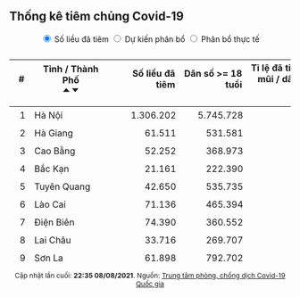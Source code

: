 <div class="container dantri-corona"><div class="dantri-gadget--title"><p><span class="dantri-logo-white"></span></p> <h2>Thống kê tiêm chủng Covid-19</h2></div> <div class="dantri-gadget--content"><div style="margin-bottom: 12px; text-align: center"><div class="ant-radio-group ant-radio-group-solid ant-radio-group-default"><label class="ant-radio-button-wrapper ant-radio-button-wrapper-checked"><span class="ant-radio-button ant-radio-button-checked"><input type="radio" checked="checked" value="injected" class="ant-radio-button-input"><span class="ant-radio-button-inner"></span></span><span>
          Số liều đã tiêm
        </span></label><label class="ant-radio-button-wrapper"><span class="ant-radio-button"><input type="radio" value="vaccineAllocated" class="ant-radio-button-input"><span class="ant-radio-button-inner"></span></span><span>
          Dự kiến phân bổ
        </span></label><label class="ant-radio-button-wrapper"><span class="ant-radio-button"><input type="radio" value="vaccineAllocatedReality" class="ant-radio-button-input"><span class="ant-radio-button-inner"></span></span><span>
          Phân bổ thực tế
        </span></label></div></div> <div class="ant-table-wrapper" style="margin-bottom:12px;"><div class="ant-spin-nested-loading"><div class="ant-spin-container"><div class="ant-table ant-table-fixed-header ant-table-layout-fixed ant-table-small ant-table-scroll-position-left ant-table-scroll-position-right"><div class="ant-table-content"><div class="ant-table-scroll"><div class="ant-table-header ant-table-hide-scrollbar" style="margin-bottom: -17px; padding-bottom: 0px; min-width: 17px; overflow: scroll;"><table class="ant-table-fixed" style="width:auto;"><colgroup><col style="width:35px;min-width:35px;"><col style="width:150px;min-width:150px;"><col style="width:120px;min-width:120px;"><col style="width:120px;min-width:120px;"><col style="width:180px;min-width:180px;"></colgroup><thead class="ant-table-thead"><tr><th key="index" class="ant-table-align-right ant-table-row-cell-break-word" style="text-align:right;"><span class="ant-table-header-column"><div><span class="ant-table-column-title">#</span><span class="ant-table-column-sorter"></span></div></span></th><th key="provinceName" class="ant-table-column-has-actions ant-table-column-has-sorters ant-table-row-cell-break-word"><span class="ant-table-header-column"><div class="ant-table-column-sorters"><span class="ant-table-column-title">Tỉnh / Thành Phố</span><span class="ant-table-column-sorter"><div title="Sort" class="ant-table-column-sorter-inner ant-table-column-sorter-inner-full"><i aria-label="icon: caret-up" class="anticon anticon-caret-up ant-table-column-sorter-up off"><svg viewBox="0 0 1024 1024" data-icon="caret-up" width="1em" height="1em" fill="currentColor" aria-hidden="true" focusable="false" class=""><path d="M858.9 689L530.5 308.2c-9.4-10.9-27.5-10.9-37 0L165.1 689c-12.2 14.2-1.2 35 18.5 35h656.8c19.7 0 30.7-20.8 18.5-35z"></path></svg></i><i aria-label="icon: caret-down" class="anticon anticon-caret-down ant-table-column-sorter-down off"><svg viewBox="0 0 1024 1024" data-icon="caret-down" width="1em" height="1em" fill="currentColor" aria-hidden="true" focusable="false" class=""><path d="M840.4 300H183.6c-19.7 0-30.7 20.8-18.5 35l328.4 380.8c9.4 10.9 27.5 10.9 37 0L858.9 335c12.2-14.2 1.2-35-18.5-35z"></path></svg></i></div></span></div></span></th><th key="totalInjected" class="ant-table-align-right ant-table-row-cell-break-word" style="text-align:right;"><span class="ant-table-header-column"><div><span class="ant-table-column-title">Số liều đã tiêm</span><span class="ant-table-column-sorter"></span></div></span></th><th key="popOverEighteen" class="ant-table-align-right ant-table-row-cell-break-word" style="text-align:right;"><span class="ant-table-header-column"><div><span class="ant-table-column-title">Dân số &gt;= 18 tuổi</span><span class="ant-table-column-sorter"></span></div></span></th><th key="injectedRate" class="ant-table-align-right ant-table-row-cell-break-word ant-table-row-cell-last" style="text-align:right;"><span class="ant-table-header-column"><div><span class="ant-table-column-title">Tỉ lệ đã tiêm ít nhất 1 mũi / dân số (&gt;= 18 tuổi)</span><span class="ant-table-column-sorter"></span></div></span></th></tr></thead></table></div><div tabindex="-1" class="ant-table-body" style="overflow-x:scroll;webkit-transform:translate3d (0, 0, 0);max-height:300px;overflow-y:scroll;"><table class="ant-table-fixed" style="width:auto;"><colgroup><col style="width:35px;min-width:35px;"><col style="width:150px;min-width:150px;"><col style="width:120px;min-width:120px;"><col style="width:120px;min-width:120px;"><col style="width:180px;min-width:180px;"></colgroup><tbody class="ant-table-tbody"><tr data-row-key="01" class="ant-table-row ant-table-row-level-0"><td class="ant-table-row-cell-break-word" style="text-align:right;">
          1
        </td><td class="ant-table-column-has-actions ant-table-column-has-sorters ant-table-row-cell-break-word">
          Hà Nội
        </td><td class="ant-table-row-cell-break-word" style="text-align:right;">
          1.306.202
        </td><td class="ant-table-row-cell-break-word" style="text-align:right;">
          5.745.728
        </td><td class="ant-table-row-cell-break-word" style="text-align:right;"><div class="ant-progress ant-progress-line ant-progress-status-success ant-progress-show-info ant-progress-small"><div><div class="ant-progress-outer"><div class="ant-progress-inner"><div class="ant-progress-bg" style="width:22.733446484066075%;height:6px;border-radius:100px;"></div></div></div><span class="ant-progress-text"><span style="color:rgba(0, 0, 0, 0.65);">22,73%</span></span></div></div></td></tr><tr data-row-key="02" class="ant-table-row ant-table-row-level-0"><td class="ant-table-row-cell-break-word" style="text-align:right;">
          2
        </td><td class="ant-table-column-has-actions ant-table-column-has-sorters ant-table-row-cell-break-word">
          Hà Giang
        </td><td class="ant-table-row-cell-break-word" style="text-align:right;">
          61.511
        </td><td class="ant-table-row-cell-break-word" style="text-align:right;">
          531.581
        </td><td class="ant-table-row-cell-break-word" style="text-align:right;"><div class="ant-progress ant-progress-line ant-progress-status-success ant-progress-show-info ant-progress-small"><div><div class="ant-progress-outer"><div class="ant-progress-inner"><div class="ant-progress-bg" style="width:11.571331556244486%;height:6px;border-radius:100px;"></div></div></div><span class="ant-progress-text"><span style="color:rgba(0, 0, 0, 0.65);">11,57%</span></span></div></div></td></tr><tr data-row-key="04" class="ant-table-row ant-table-row-level-0"><td class="ant-table-row-cell-break-word" style="text-align:right;">
          3
        </td><td class="ant-table-column-has-actions ant-table-column-has-sorters ant-table-row-cell-break-word">
          Cao Bằng
        </td><td class="ant-table-row-cell-break-word" style="text-align:right;">
          52.252
        </td><td class="ant-table-row-cell-break-word" style="text-align:right;">
          368.973
        </td><td class="ant-table-row-cell-break-word" style="text-align:right;"><div class="ant-progress ant-progress-line ant-progress-status-success ant-progress-show-info ant-progress-small"><div><div class="ant-progress-outer"><div class="ant-progress-inner"><div class="ant-progress-bg" style="width:14.161469809444052%;height:6px;border-radius:100px;"></div></div></div><span class="ant-progress-text"><span style="color:rgba(0, 0, 0, 0.65);">14,16%</span></span></div></div></td></tr><tr data-row-key="06" class="ant-table-row ant-table-row-level-0"><td class="ant-table-row-cell-break-word" style="text-align:right;">
          4
        </td><td class="ant-table-column-has-actions ant-table-column-has-sorters ant-table-row-cell-break-word">
          Bắc Kạn
        </td><td class="ant-table-row-cell-break-word" style="text-align:right;">
          21.161
        </td><td class="ant-table-row-cell-break-word" style="text-align:right;">
          222.390
        </td><td class="ant-table-row-cell-break-word" style="text-align:right;"><div class="ant-progress ant-progress-line ant-progress-status-success ant-progress-show-info ant-progress-small"><div><div class="ant-progress-outer"><div class="ant-progress-inner"><div class="ant-progress-bg" style="width:9.515265974189486%;height:6px;border-radius:100px;"></div></div></div><span class="ant-progress-text"><span style="color:rgba(0, 0, 0, 0.65);">9,52%</span></span></div></div></td></tr><tr data-row-key="08" class="ant-table-row ant-table-row-level-0"><td class="ant-table-row-cell-break-word" style="text-align:right;">
          5
        </td><td class="ant-table-column-has-actions ant-table-column-has-sorters ant-table-row-cell-break-word">
          Tuyên Quang
        </td><td class="ant-table-row-cell-break-word" style="text-align:right;">
          42.650
        </td><td class="ant-table-row-cell-break-word" style="text-align:right;">
          535.735
        </td><td class="ant-table-row-cell-break-word" style="text-align:right;"><div class="ant-progress ant-progress-line ant-progress-status-success ant-progress-show-info ant-progress-small"><div><div class="ant-progress-outer"><div class="ant-progress-inner"><div class="ant-progress-bg" style="width:7.961025507013729%;height:6px;border-radius:100px;"></div></div></div><span class="ant-progress-text"><span style="color:rgba(0, 0, 0, 0.65);">7,96%</span></span></div></div></td></tr><tr data-row-key="10" class="ant-table-row ant-table-row-level-0"><td class="ant-table-row-cell-break-word" style="text-align:right;">
          6
        </td><td class="ant-table-column-has-actions ant-table-column-has-sorters ant-table-row-cell-break-word">
          Lào Cai
        </td><td class="ant-table-row-cell-break-word" style="text-align:right;">
          71.136
        </td><td class="ant-table-row-cell-break-word" style="text-align:right;">
          465.394
        </td><td class="ant-table-row-cell-break-word" style="text-align:right;"><div class="ant-progress ant-progress-line ant-progress-status-success ant-progress-show-info ant-progress-small"><div><div class="ant-progress-outer"><div class="ant-progress-inner"><div class="ant-progress-bg" style="width:15.285113258873126%;height:6px;border-radius:100px;"></div></div></div><span class="ant-progress-text"><span style="color:rgba(0, 0, 0, 0.65);">15,29%</span></span></div></div></td></tr><tr data-row-key="11" class="ant-table-row ant-table-row-level-0"><td class="ant-table-row-cell-break-word" style="text-align:right;">
          7
        </td><td class="ant-table-column-has-actions ant-table-column-has-sorters ant-table-row-cell-break-word">
          Điện Biên
        </td><td class="ant-table-row-cell-break-word" style="text-align:right;">
          74.390
        </td><td class="ant-table-row-cell-break-word" style="text-align:right;">
          360.552
        </td><td class="ant-table-row-cell-break-word" style="text-align:right;"><div class="ant-progress ant-progress-line ant-progress-status-success ant-progress-show-info ant-progress-small"><div><div class="ant-progress-outer"><div class="ant-progress-inner"><div class="ant-progress-bg" style="width:20.63225276797799%;height:6px;border-radius:100px;"></div></div></div><span class="ant-progress-text"><span style="color:rgba(0, 0, 0, 0.65);">20,63%</span></span></div></div></td></tr><tr data-row-key="12" class="ant-table-row ant-table-row-level-0"><td class="ant-table-row-cell-break-word" style="text-align:right;">
          8
        </td><td class="ant-table-column-has-actions ant-table-column-has-sorters ant-table-row-cell-break-word">
          Lai Châu
        </td><td class="ant-table-row-cell-break-word" style="text-align:right;">
          33.716
        </td><td class="ant-table-row-cell-break-word" style="text-align:right;">
          269.707
        </td><td class="ant-table-row-cell-break-word" style="text-align:right;"><div class="ant-progress ant-progress-line ant-progress-status-success ant-progress-show-info ant-progress-small"><div><div class="ant-progress-outer"><div class="ant-progress-inner"><div class="ant-progress-bg" style="width:12.500973278409532%;height:6px;border-radius:100px;"></div></div></div><span class="ant-progress-text"><span style="color:rgba(0, 0, 0, 0.65);">12,50%</span></span></div></div></td></tr><tr data-row-key="14" class="ant-table-row ant-table-row-level-0"><td class="ant-table-row-cell-break-word" style="text-align:right;">
          9
        </td><td class="ant-table-column-has-actions ant-table-column-has-sorters ant-table-row-cell-break-word">
          Sơn La
        </td><td class="ant-table-row-cell-break-word" style="text-align:right;">
          61.898
        </td><td class="ant-table-row-cell-break-word" style="text-align:right;">
          792.702
        </td><td class="ant-table-row-cell-break-word" style="text-align:right;"><div class="ant-progress ant-progress-line ant-progress-status-success ant-progress-show-info ant-progress-small"><div><div class="ant-progress-outer"><div class="ant-progress-inner"><div class="ant-progress-bg" style="width:7.808482885119503%;height:6px;border-radius:100px;"></div></div></div><span class="ant-progress-text"><span style="color:rgba(0, 0, 0, 0.65);">7,81%</span></span></div></div></td></tr><tr data-row-key="15" class="ant-table-row ant-table-row-level-0"><td class="ant-table-row-cell-break-word" style="text-align:right;">
          10
        </td><td class="ant-table-column-has-actions ant-table-column-has-sorters ant-table-row-cell-break-word">
          Yên Bái
        </td><td class="ant-table-row-cell-break-word" style="text-align:right;">
          57.127
        </td><td class="ant-table-row-cell-break-word" style="text-align:right;">
          564.852
        </td><td class="ant-table-row-cell-break-word" style="text-align:right;"><div class="ant-progress ant-progress-line ant-progress-status-success ant-progress-show-info ant-progress-small"><div><div class="ant-progress-outer"><div class="ant-progress-inner"><div class="ant-progress-bg" style="width:10.113622683463987%;height:6px;border-radius:100px;"></div></div></div><span class="ant-progress-text"><span style="color:rgba(0, 0, 0, 0.65);">10,11%</span></span></div></div></td></tr><tr data-row-key="17" class="ant-table-row ant-table-row-level-0"><td class="ant-table-row-cell-break-word" style="text-align:right;">
          11
        </td><td class="ant-table-column-has-actions ant-table-column-has-sorters ant-table-row-cell-break-word">
          Hoà Bình
        </td><td class="ant-table-row-cell-break-word" style="text-align:right;">
          47.187
        </td><td class="ant-table-row-cell-break-word" style="text-align:right;">
          597.953
        </td><td class="ant-table-row-cell-break-word" style="text-align:right;"><div class="ant-progress ant-progress-line ant-progress-status-success ant-progress-show-info ant-progress-small"><div><div class="ant-progress-outer"><div class="ant-progress-inner"><div class="ant-progress-bg" style="width:7.89142290447577%;height:6px;border-radius:100px;"></div></div></div><span class="ant-progress-text"><span style="color:rgba(0, 0, 0, 0.65);">7,89%</span></span></div></div></td></tr><tr data-row-key="19" class="ant-table-row ant-table-row-level-0"><td class="ant-table-row-cell-break-word" style="text-align:right;">
          12
        </td><td class="ant-table-column-has-actions ant-table-column-has-sorters ant-table-row-cell-break-word">
          Thái Nguyên
        </td><td class="ant-table-row-cell-break-word" style="text-align:right;">
          55.659
        </td><td class="ant-table-row-cell-break-word" style="text-align:right;">
          920.574
        </td><td class="ant-table-row-cell-break-word" style="text-align:right;"><div class="ant-progress ant-progress-line ant-progress-status-success ant-progress-show-info ant-progress-small"><div><div class="ant-progress-outer"><div class="ant-progress-inner"><div class="ant-progress-bg" style="width:6.04611905180898%;height:6px;border-radius:100px;"></div></div></div><span class="ant-progress-text"><span style="color:rgba(0, 0, 0, 0.65);">6,05%</span></span></div></div></td></tr><tr data-row-key="20" class="ant-table-row ant-table-row-level-0"><td class="ant-table-row-cell-break-word" style="text-align:right;">
          13
        </td><td class="ant-table-column-has-actions ant-table-column-has-sorters ant-table-row-cell-break-word">
          Lạng Sơn
        </td><td class="ant-table-row-cell-break-word" style="text-align:right;">
          96.279
        </td><td class="ant-table-row-cell-break-word" style="text-align:right;">
          552.860
        </td><td class="ant-table-row-cell-break-word" style="text-align:right;"><div class="ant-progress ant-progress-line ant-progress-status-success ant-progress-show-info ant-progress-small"><div><div class="ant-progress-outer"><div class="ant-progress-inner"><div class="ant-progress-bg" style="width:17.41471620301704%;height:6px;border-radius:100px;"></div></div></div><span class="ant-progress-text"><span style="color:rgba(0, 0, 0, 0.65);">17,41%</span></span></div></div></td></tr><tr data-row-key="22" class="ant-table-row ant-table-row-level-0"><td class="ant-table-row-cell-break-word" style="text-align:right;">
          14
        </td><td class="ant-table-column-has-actions ant-table-column-has-sorters ant-table-row-cell-break-word">
          Quảng Ninh
        </td><td class="ant-table-row-cell-break-word" style="text-align:right;">
          188.807
        </td><td class="ant-table-row-cell-break-word" style="text-align:right;">
          935.854
        </td><td class="ant-table-row-cell-break-word" style="text-align:right;"><div class="ant-progress ant-progress-line ant-progress-status-success ant-progress-show-info ant-progress-small"><div><div class="ant-progress-outer"><div class="ant-progress-inner"><div class="ant-progress-bg" style="width:20.174834963573378%;height:6px;border-radius:100px;"></div></div></div><span class="ant-progress-text"><span style="color:rgba(0, 0, 0, 0.65);">20,17%</span></span></div></div></td></tr><tr data-row-key="24" class="ant-table-row ant-table-row-level-0"><td class="ant-table-row-cell-break-word" style="text-align:right;">
          15
        </td><td class="ant-table-column-has-actions ant-table-column-has-sorters ant-table-row-cell-break-word">
          Bắc Giang
        </td><td class="ant-table-row-cell-break-word" style="text-align:right;">
          329.312
        </td><td class="ant-table-row-cell-break-word" style="text-align:right;">
          1.267.538
        </td><td class="ant-table-row-cell-break-word" style="text-align:right;"><div class="ant-progress ant-progress-line ant-progress-status-success ant-progress-show-info ant-progress-small"><div><div class="ant-progress-outer"><div class="ant-progress-inner"><div class="ant-progress-bg" style="width:25.980443978799844%;height:6px;border-radius:100px;"></div></div></div><span class="ant-progress-text"><span style="color:rgba(0, 0, 0, 0.65);">25,98%</span></span></div></div></td></tr><tr data-row-key="25" class="ant-table-row ant-table-row-level-0"><td class="ant-table-row-cell-break-word" style="text-align:right;">
          16
        </td><td class="ant-table-column-has-actions ant-table-column-has-sorters ant-table-row-cell-break-word">
          Phú Thọ
        </td><td class="ant-table-row-cell-break-word" style="text-align:right;">
          52.799
        </td><td class="ant-table-row-cell-break-word" style="text-align:right;">
          1.029.489
        </td><td class="ant-table-row-cell-break-word" style="text-align:right;"><div class="ant-progress ant-progress-line ant-progress-status-success ant-progress-show-info ant-progress-small"><div><div class="ant-progress-outer"><div class="ant-progress-inner"><div class="ant-progress-bg" style="width:5.128660918183681%;height:6px;border-radius:100px;"></div></div></div><span class="ant-progress-text"><span style="color:rgba(0, 0, 0, 0.65);">5,13%</span></span></div></div></td></tr><tr data-row-key="26" class="ant-table-row ant-table-row-level-0"><td class="ant-table-row-cell-break-word" style="text-align:right;">
          17
        </td><td class="ant-table-column-has-actions ant-table-column-has-sorters ant-table-row-cell-break-word">
          Vĩnh Phúc
        </td><td class="ant-table-row-cell-break-word" style="text-align:right;">
          50.410
        </td><td class="ant-table-row-cell-break-word" style="text-align:right;">
          789.896
        </td><td class="ant-table-row-cell-break-word" style="text-align:right;"><div class="ant-progress ant-progress-line ant-progress-status-success ant-progress-show-info ant-progress-small"><div><div class="ant-progress-outer"><div class="ant-progress-inner"><div class="ant-progress-bg" style="width:6.381852800875051%;height:6px;border-radius:100px;"></div></div></div><span class="ant-progress-text"><span style="color:rgba(0, 0, 0, 0.65);">6,38%</span></span></div></div></td></tr><tr data-row-key="27" class="ant-table-row ant-table-row-level-0"><td class="ant-table-row-cell-break-word" style="text-align:right;">
          18
        </td><td class="ant-table-column-has-actions ant-table-column-has-sorters ant-table-row-cell-break-word">
          Bắc Ninh
        </td><td class="ant-table-row-cell-break-word" style="text-align:right;">
          324.987
        </td><td class="ant-table-row-cell-break-word" style="text-align:right;">
          985.257
        </td><td class="ant-table-row-cell-break-word" style="text-align:right;"><div class="ant-progress ant-progress-line ant-progress-status-success ant-progress-show-info ant-progress-small"><div><div class="ant-progress-outer"><div class="ant-progress-inner"><div class="ant-progress-bg" style="width:32.98499782290306%;height:6px;border-radius:100px;"></div></div></div><span class="ant-progress-text"><span style="color:rgba(0, 0, 0, 0.65);">32,98%</span></span></div></div></td></tr><tr data-row-key="30" class="ant-table-row ant-table-row-level-0"><td class="ant-table-row-cell-break-word" style="text-align:right;">
          19
        </td><td class="ant-table-column-has-actions ant-table-column-has-sorters ant-table-row-cell-break-word">
          Hải Dương
        </td><td class="ant-table-row-cell-break-word" style="text-align:right;">
          134.790
        </td><td class="ant-table-row-cell-break-word" style="text-align:right;">
          1.367.571
        </td><td class="ant-table-row-cell-break-word" style="text-align:right;"><div class="ant-progress ant-progress-line ant-progress-status-success ant-progress-show-info ant-progress-small"><div><div class="ant-progress-outer"><div class="ant-progress-inner"><div class="ant-progress-bg" style="width:9.85616103295551%;height:6px;border-radius:100px;"></div></div></div><span class="ant-progress-text"><span style="color:rgba(0, 0, 0, 0.65);">9,86%</span></span></div></div></td></tr><tr data-row-key="31" class="ant-table-row ant-table-row-level-0"><td class="ant-table-row-cell-break-word" style="text-align:right;">
          20
        </td><td class="ant-table-column-has-actions ant-table-column-has-sorters ant-table-row-cell-break-word">
          Hải Phòng
        </td><td class="ant-table-row-cell-break-word" style="text-align:right;">
          78.767
        </td><td class="ant-table-row-cell-break-word" style="text-align:right;">
          1.503.831
        </td><td class="ant-table-row-cell-break-word" style="text-align:right;"><div class="ant-progress ant-progress-line ant-progress-status-success ant-progress-show-info ant-progress-small"><div><div class="ant-progress-outer"><div class="ant-progress-inner"><div class="ant-progress-bg" style="width:5.237756104243097%;height:6px;border-radius:100px;"></div></div></div><span class="ant-progress-text"><span style="color:rgba(0, 0, 0, 0.65);">5,24%</span></span></div></div></td></tr><tr data-row-key="33" class="ant-table-row ant-table-row-level-0"><td class="ant-table-row-cell-break-word" style="text-align:right;">
          21
        </td><td class="ant-table-column-has-actions ant-table-column-has-sorters ant-table-row-cell-break-word">
          Hưng Yên
        </td><td class="ant-table-row-cell-break-word" style="text-align:right;">
          58.822
        </td><td class="ant-table-row-cell-break-word" style="text-align:right;">
          897.430
        </td><td class="ant-table-row-cell-break-word" style="text-align:right;"><div class="ant-progress ant-progress-line ant-progress-status-success ant-progress-show-info ant-progress-small"><div><div class="ant-progress-outer"><div class="ant-progress-inner"><div class="ant-progress-bg" style="width:6.554494500963863%;height:6px;border-radius:100px;"></div></div></div><span class="ant-progress-text"><span style="color:rgba(0, 0, 0, 0.65);">6,55%</span></span></div></div></td></tr><tr data-row-key="34" class="ant-table-row ant-table-row-level-0"><td class="ant-table-row-cell-break-word" style="text-align:right;">
          22
        </td><td class="ant-table-column-has-actions ant-table-column-has-sorters ant-table-row-cell-break-word">
          Thái Bình
        </td><td class="ant-table-row-cell-break-word" style="text-align:right;">
          56.485
        </td><td class="ant-table-row-cell-break-word" style="text-align:right;">
          1.373.070
        </td><td class="ant-table-row-cell-break-word" style="text-align:right;"><div class="ant-progress ant-progress-line ant-progress-status-success ant-progress-show-info ant-progress-small"><div><div class="ant-progress-outer"><div class="ant-progress-inner"><div class="ant-progress-bg" style="width:4.113774243119432%;height:6px;border-radius:100px;"></div></div></div><span class="ant-progress-text"><span style="color:rgba(0, 0, 0, 0.65);">4,11%</span></span></div></div></td></tr><tr data-row-key="35" class="ant-table-row ant-table-row-level-0"><td class="ant-table-row-cell-break-word" style="text-align:right;">
          23
        </td><td class="ant-table-column-has-actions ant-table-column-has-sorters ant-table-row-cell-break-word">
          Hà Nam
        </td><td class="ant-table-row-cell-break-word" style="text-align:right;">
          46.864
        </td><td class="ant-table-row-cell-break-word" style="text-align:right;">
          612.219
        </td><td class="ant-table-row-cell-break-word" style="text-align:right;"><div class="ant-progress ant-progress-line ant-progress-status-success ant-progress-show-info ant-progress-small"><div><div class="ant-progress-outer"><div class="ant-progress-inner"><div class="ant-progress-bg" style="width:7.65477713040595%;height:6px;border-radius:100px;"></div></div></div><span class="ant-progress-text"><span style="color:rgba(0, 0, 0, 0.65);">7,65%</span></span></div></div></td></tr><tr data-row-key="36" class="ant-table-row ant-table-row-level-0"><td class="ant-table-row-cell-break-word" style="text-align:right;">
          24
        </td><td class="ant-table-column-has-actions ant-table-column-has-sorters ant-table-row-cell-break-word">
          Nam Định
        </td><td class="ant-table-row-cell-break-word" style="text-align:right;">
          48.894
        </td><td class="ant-table-row-cell-break-word" style="text-align:right;">
          1.272.614
        </td><td class="ant-table-row-cell-break-word" style="text-align:right;"><div class="ant-progress ant-progress-line ant-progress-status-success ant-progress-show-info ant-progress-small"><div><div class="ant-progress-outer"><div class="ant-progress-inner"><div class="ant-progress-bg" style="width:3.8420133677611594%;height:6px;border-radius:100px;"></div></div></div><span class="ant-progress-text"><span style="color:rgba(0, 0, 0, 0.65);">3,84%</span></span></div></div></td></tr><tr data-row-key="37" class="ant-table-row ant-table-row-level-0"><td class="ant-table-row-cell-break-word" style="text-align:right;">
          25
        </td><td class="ant-table-column-has-actions ant-table-column-has-sorters ant-table-row-cell-break-word">
          Ninh Bình
        </td><td class="ant-table-row-cell-break-word" style="text-align:right;">
          37.458
        </td><td class="ant-table-row-cell-break-word" style="text-align:right;">
          695.394
        </td><td class="ant-table-row-cell-break-word" style="text-align:right;"><div class="ant-progress ant-progress-line ant-progress-status-success ant-progress-show-info ant-progress-small"><div><div class="ant-progress-outer"><div class="ant-progress-inner"><div class="ant-progress-bg" style="width:5.386586596950793%;height:6px;border-radius:100px;"></div></div></div><span class="ant-progress-text"><span style="color:rgba(0, 0, 0, 0.65);">5,39%</span></span></div></div></td></tr><tr data-row-key="38" class="ant-table-row ant-table-row-level-0"><td class="ant-table-row-cell-break-word" style="text-align:right;">
          26
        </td><td class="ant-table-column-has-actions ant-table-column-has-sorters ant-table-row-cell-break-word">
          Thanh Hóa
        </td><td class="ant-table-row-cell-break-word" style="text-align:right;">
          55.092
        </td><td class="ant-table-row-cell-break-word" style="text-align:right;">
          2.605.729
        </td><td class="ant-table-row-cell-break-word" style="text-align:right;"><div class="ant-progress ant-progress-line ant-progress-status-success ant-progress-show-info ant-progress-small"><div><div class="ant-progress-outer"><div class="ant-progress-inner"><div class="ant-progress-bg" style="width:2.1142643766869083%;height:6px;border-radius:100px;"></div></div></div><span class="ant-progress-text"><span style="color:rgba(0, 0, 0, 0.65);">2,11%</span></span></div></div></td></tr><tr data-row-key="40" class="ant-table-row ant-table-row-level-0"><td class="ant-table-row-cell-break-word" style="text-align:right;">
          27
        </td><td class="ant-table-column-has-actions ant-table-column-has-sorters ant-table-row-cell-break-word">
          Nghệ An
        </td><td class="ant-table-row-cell-break-word" style="text-align:right;">
          82.302
        </td><td class="ant-table-row-cell-break-word" style="text-align:right;">
          2.319.465
        </td><td class="ant-table-row-cell-break-word" style="text-align:right;"><div class="ant-progress ant-progress-line ant-progress-status-success ant-progress-show-info ant-progress-small"><div><div class="ant-progress-outer"><div class="ant-progress-inner"><div class="ant-progress-bg" style="width:3.548318254425051%;height:6px;border-radius:100px;"></div></div></div><span class="ant-progress-text"><span style="color:rgba(0, 0, 0, 0.65);">3,55%</span></span></div></div></td></tr><tr data-row-key="42" class="ant-table-row ant-table-row-level-0"><td class="ant-table-row-cell-break-word" style="text-align:right;">
          28
        </td><td class="ant-table-column-has-actions ant-table-column-has-sorters ant-table-row-cell-break-word">
          Hà Tĩnh
        </td><td class="ant-table-row-cell-break-word" style="text-align:right;">
          90.565
        </td><td class="ant-table-row-cell-break-word" style="text-align:right;">
          892.702
        </td><td class="ant-table-row-cell-break-word" style="text-align:right;"><div class="ant-progress ant-progress-line ant-progress-status-success ant-progress-show-info ant-progress-small"><div><div class="ant-progress-outer"><div class="ant-progress-inner"><div class="ant-progress-bg" style="width:10.145042802637386%;height:6px;border-radius:100px;"></div></div></div><span class="ant-progress-text"><span style="color:rgba(0, 0, 0, 0.65);">10,15%</span></span></div></div></td></tr><tr data-row-key="44" class="ant-table-row ant-table-row-level-0"><td class="ant-table-row-cell-break-word" style="text-align:right;">
          29
        </td><td class="ant-table-column-has-actions ant-table-column-has-sorters ant-table-row-cell-break-word">
          Quảng Bình
        </td><td class="ant-table-row-cell-break-word" style="text-align:right;">
          47.854
        </td><td class="ant-table-row-cell-break-word" style="text-align:right;">
          616.856
        </td><td class="ant-table-row-cell-break-word" style="text-align:right;"><div class="ant-progress ant-progress-line ant-progress-status-success ant-progress-show-info ant-progress-small"><div><div class="ant-progress-outer"><div class="ant-progress-inner"><div class="ant-progress-bg" style="width:7.757726276472954%;height:6px;border-radius:100px;"></div></div></div><span class="ant-progress-text"><span style="color:rgba(0, 0, 0, 0.65);">7,76%</span></span></div></div></td></tr><tr data-row-key="45" class="ant-table-row ant-table-row-level-0"><td class="ant-table-row-cell-break-word" style="text-align:right;">
          30
        </td><td class="ant-table-column-has-actions ant-table-column-has-sorters ant-table-row-cell-break-word">
          Quảng Trị
        </td><td class="ant-table-row-cell-break-word" style="text-align:right;">
          37.602
        </td><td class="ant-table-row-cell-break-word" style="text-align:right;">
          427.306
        </td><td class="ant-table-row-cell-break-word" style="text-align:right;"><div class="ant-progress ant-progress-line ant-progress-status-success ant-progress-show-info ant-progress-small"><div><div class="ant-progress-outer"><div class="ant-progress-inner"><div class="ant-progress-bg" style="width:8.79978282542253%;height:6px;border-radius:100px;"></div></div></div><span class="ant-progress-text"><span style="color:rgba(0, 0, 0, 0.65);">8,80%</span></span></div></div></td></tr><tr data-row-key="46" class="ant-table-row ant-table-row-level-0"><td class="ant-table-row-cell-break-word" style="text-align:right;">
          31
        </td><td class="ant-table-column-has-actions ant-table-column-has-sorters ant-table-row-cell-break-word">
          Thừa Thiên Huế
        </td><td class="ant-table-row-cell-break-word" style="text-align:right;">
          61.267
        </td><td class="ant-table-row-cell-break-word" style="text-align:right;">
          805.048
        </td><td class="ant-table-row-cell-break-word" style="text-align:right;"><div class="ant-progress ant-progress-line ant-progress-status-success ant-progress-show-info ant-progress-small"><div><div class="ant-progress-outer"><div class="ant-progress-inner"><div class="ant-progress-bg" style="width:7.610353668352694%;height:6px;border-radius:100px;"></div></div></div><span class="ant-progress-text"><span style="color:rgba(0, 0, 0, 0.65);">7,61%</span></span></div></div></td></tr><tr data-row-key="48" class="ant-table-row ant-table-row-level-0"><td class="ant-table-row-cell-break-word" style="text-align:right;">
          32
        </td><td class="ant-table-column-has-actions ant-table-column-has-sorters ant-table-row-cell-break-word">
          Đà Nẵng
        </td><td class="ant-table-row-cell-break-word" style="text-align:right;">
          60.460
        </td><td class="ant-table-row-cell-break-word" style="text-align:right;">
          826.933
        </td><td class="ant-table-row-cell-break-word" style="text-align:right;"><div class="ant-progress ant-progress-line ant-progress-status-success ant-progress-show-info ant-progress-small"><div><div class="ant-progress-outer"><div class="ant-progress-inner"><div class="ant-progress-bg" style="width:7.311354124215626%;height:6px;border-radius:100px;"></div></div></div><span class="ant-progress-text"><span style="color:rgba(0, 0, 0, 0.65);">7,31%</span></span></div></div></td></tr><tr data-row-key="49" class="ant-table-row ant-table-row-level-0"><td class="ant-table-row-cell-break-word" style="text-align:right;">
          33
        </td><td class="ant-table-column-has-actions ant-table-column-has-sorters ant-table-row-cell-break-word">
          Quảng Nam
        </td><td class="ant-table-row-cell-break-word" style="text-align:right;">
          57.813
        </td><td class="ant-table-row-cell-break-word" style="text-align:right;">
          1.068.985
        </td><td class="ant-table-row-cell-break-word" style="text-align:right;"><div class="ant-progress ant-progress-line ant-progress-status-success ant-progress-show-info ant-progress-small"><div><div class="ant-progress-outer"><div class="ant-progress-inner"><div class="ant-progress-bg" style="width:5.408214334158103%;height:6px;border-radius:100px;"></div></div></div><span class="ant-progress-text"><span style="color:rgba(0, 0, 0, 0.65);">5,41%</span></span></div></div></td></tr><tr data-row-key="51" class="ant-table-row ant-table-row-level-0"><td class="ant-table-row-cell-break-word" style="text-align:right;">
          34
        </td><td class="ant-table-column-has-actions ant-table-column-has-sorters ant-table-row-cell-break-word">
          Quảng Ngãi
        </td><td class="ant-table-row-cell-break-word" style="text-align:right;">
          61.039
        </td><td class="ant-table-row-cell-break-word" style="text-align:right;">
          883.502
        </td><td class="ant-table-row-cell-break-word" style="text-align:right;"><div class="ant-progress ant-progress-line ant-progress-status-success ant-progress-show-info ant-progress-small"><div><div class="ant-progress-outer"><div class="ant-progress-inner"><div class="ant-progress-bg" style="width:6.90875629030834%;height:6px;border-radius:100px;"></div></div></div><span class="ant-progress-text"><span style="color:rgba(0, 0, 0, 0.65);">6,91%</span></span></div></div></td></tr><tr data-row-key="52" class="ant-table-row ant-table-row-level-0"><td class="ant-table-row-cell-break-word" style="text-align:right;">
          35
        </td><td class="ant-table-column-has-actions ant-table-column-has-sorters ant-table-row-cell-break-word">
          Bình Định
        </td><td class="ant-table-row-cell-break-word" style="text-align:right;">
          74.889
        </td><td class="ant-table-row-cell-break-word" style="text-align:right;">
          1.068.887
        </td><td class="ant-table-row-cell-break-word" style="text-align:right;"><div class="ant-progress ant-progress-line ant-progress-status-success ant-progress-show-info ant-progress-small"><div><div class="ant-progress-outer"><div class="ant-progress-inner"><div class="ant-progress-bg" style="width:7.006259782371757%;height:6px;border-radius:100px;"></div></div></div><span class="ant-progress-text"><span style="color:rgba(0, 0, 0, 0.65);">7,01%</span></span></div></div></td></tr><tr data-row-key="54" class="ant-table-row ant-table-row-level-0"><td class="ant-table-row-cell-break-word" style="text-align:right;">
          36
        </td><td class="ant-table-column-has-actions ant-table-column-has-sorters ant-table-row-cell-break-word">
          Phú Yên
        </td><td class="ant-table-row-cell-break-word" style="text-align:right;">
          74.885
        </td><td class="ant-table-row-cell-break-word" style="text-align:right;">
          616.333
        </td><td class="ant-table-row-cell-break-word" style="text-align:right;"><div class="ant-progress ant-progress-line ant-progress-status-success ant-progress-show-info ant-progress-small"><div><div class="ant-progress-outer"><div class="ant-progress-inner"><div class="ant-progress-bg" style="width:12.150087696099348%;height:6px;border-radius:100px;"></div></div></div><span class="ant-progress-text"><span style="color:rgba(0, 0, 0, 0.65);">12,15%</span></span></div></div></td></tr><tr data-row-key="56" class="ant-table-row ant-table-row-level-0"><td class="ant-table-row-cell-break-word" style="text-align:right;">
          37
        </td><td class="ant-table-column-has-actions ant-table-column-has-sorters ant-table-row-cell-break-word">
          Khánh Hòa
        </td><td class="ant-table-row-cell-break-word" style="text-align:right;">
          66.928
        </td><td class="ant-table-row-cell-break-word" style="text-align:right;">
          892.222
        </td><td class="ant-table-row-cell-break-word" style="text-align:right;"><div class="ant-progress ant-progress-line ant-progress-status-success ant-progress-show-info ant-progress-small"><div><div class="ant-progress-outer"><div class="ant-progress-inner"><div class="ant-progress-bg" style="width:7.50127210492456%;height:6px;border-radius:100px;"></div></div></div><span class="ant-progress-text"><span style="color:rgba(0, 0, 0, 0.65);">7,50%</span></span></div></div></td></tr><tr data-row-key="58" class="ant-table-row ant-table-row-level-0"><td class="ant-table-row-cell-break-word" style="text-align:right;">
          38
        </td><td class="ant-table-column-has-actions ant-table-column-has-sorters ant-table-row-cell-break-word">
          Ninh Thuận
        </td><td class="ant-table-row-cell-break-word" style="text-align:right;">
          46.338
        </td><td class="ant-table-row-cell-break-word" style="text-align:right;">
          401.680
        </td><td class="ant-table-row-cell-break-word" style="text-align:right;"><div class="ant-progress ant-progress-line ant-progress-status-success ant-progress-show-info ant-progress-small"><div><div class="ant-progress-outer"><div class="ant-progress-inner"><div class="ant-progress-bg" style="width:11.536048595897231%;height:6px;border-radius:100px;"></div></div></div><span class="ant-progress-text"><span style="color:rgba(0, 0, 0, 0.65);">11,54%</span></span></div></div></td></tr><tr data-row-key="60" class="ant-table-row ant-table-row-level-0"><td class="ant-table-row-cell-break-word" style="text-align:right;">
          39
        </td><td class="ant-table-column-has-actions ant-table-column-has-sorters ant-table-row-cell-break-word">
          Bình Thuận
        </td><td class="ant-table-row-cell-break-word" style="text-align:right;">
          45.473
        </td><td class="ant-table-row-cell-break-word" style="text-align:right;">
          865.494
        </td><td class="ant-table-row-cell-break-word" style="text-align:right;"><div class="ant-progress ant-progress-line ant-progress-status-success ant-progress-show-info ant-progress-small"><div><div class="ant-progress-outer"><div class="ant-progress-inner"><div class="ant-progress-bg" style="width:5.253993672977513%;height:6px;border-radius:100px;"></div></div></div><span class="ant-progress-text"><span style="color:rgba(0, 0, 0, 0.65);">5,25%</span></span></div></div></td></tr><tr data-row-key="62" class="ant-table-row ant-table-row-level-0"><td class="ant-table-row-cell-break-word" style="text-align:right;">
          40
        </td><td class="ant-table-column-has-actions ant-table-column-has-sorters ant-table-row-cell-break-word">
          Kon Tum
        </td><td class="ant-table-row-cell-break-word" style="text-align:right;">
          48.195
        </td><td class="ant-table-row-cell-break-word" style="text-align:right;">
          332.276
        </td><td class="ant-table-row-cell-break-word" style="text-align:right;"><div class="ant-progress ant-progress-line ant-progress-status-success ant-progress-show-info ant-progress-small"><div><div class="ant-progress-outer"><div class="ant-progress-inner"><div class="ant-progress-bg" style="width:14.504508300328641%;height:6px;border-radius:100px;"></div></div></div><span class="ant-progress-text"><span style="color:rgba(0, 0, 0, 0.65);">14,50%</span></span></div></div></td></tr><tr data-row-key="64" class="ant-table-row ant-table-row-level-0"><td class="ant-table-row-cell-break-word" style="text-align:right;">
          41
        </td><td class="ant-table-column-has-actions ant-table-column-has-sorters ant-table-row-cell-break-word">
          Gia Lai
        </td><td class="ant-table-row-cell-break-word" style="text-align:right;">
          70.277
        </td><td class="ant-table-row-cell-break-word" style="text-align:right;">
          956.614
        </td><td class="ant-table-row-cell-break-word" style="text-align:right;"><div class="ant-progress ant-progress-line ant-progress-status-success ant-progress-show-info ant-progress-small"><div><div class="ant-progress-outer"><div class="ant-progress-inner"><div class="ant-progress-bg" style="width:7.346432312301514%;height:6px;border-radius:100px;"></div></div></div><span class="ant-progress-text"><span style="color:rgba(0, 0, 0, 0.65);">7,35%</span></span></div></div></td></tr><tr data-row-key="66" class="ant-table-row ant-table-row-level-0"><td class="ant-table-row-cell-break-word" style="text-align:right;">
          42
        </td><td class="ant-table-column-has-actions ant-table-column-has-sorters ant-table-row-cell-break-word">
          Đắk Lắk
        </td><td class="ant-table-row-cell-break-word" style="text-align:right;">
          79.997
        </td><td class="ant-table-row-cell-break-word" style="text-align:right;">
          1.259.652
        </td><td class="ant-table-row-cell-break-word" style="text-align:right;"><div class="ant-progress ant-progress-line ant-progress-status-success ant-progress-show-info ant-progress-small"><div><div class="ant-progress-outer"><div class="ant-progress-inner"><div class="ant-progress-bg" style="width:6.350722262974218%;height:6px;border-radius:100px;"></div></div></div><span class="ant-progress-text"><span style="color:rgba(0, 0, 0, 0.65);">6,35%</span></span></div></div></td></tr><tr data-row-key="67" class="ant-table-row ant-table-row-level-0"><td class="ant-table-row-cell-break-word" style="text-align:right;">
          43
        </td><td class="ant-table-column-has-actions ant-table-column-has-sorters ant-table-row-cell-break-word">
          Đắk Nông
        </td><td class="ant-table-row-cell-break-word" style="text-align:right;">
          41.097
        </td><td class="ant-table-row-cell-break-word" style="text-align:right;">
          392.984
        </td><td class="ant-table-row-cell-break-word" style="text-align:right;"><div class="ant-progress ant-progress-line ant-progress-status-success ant-progress-show-info ant-progress-small"><div><div class="ant-progress-outer"><div class="ant-progress-inner"><div class="ant-progress-bg" style="width:10.457677666266312%;height:6px;border-radius:100px;"></div></div></div><span class="ant-progress-text"><span style="color:rgba(0, 0, 0, 0.65);">10,46%</span></span></div></div></td></tr><tr data-row-key="68" class="ant-table-row ant-table-row-level-0"><td class="ant-table-row-cell-break-word" style="text-align:right;">
          44
        </td><td class="ant-table-column-has-actions ant-table-column-has-sorters ant-table-row-cell-break-word">
          Lâm Đồng
        </td><td class="ant-table-row-cell-break-word" style="text-align:right;">
          81.369
        </td><td class="ant-table-row-cell-break-word" style="text-align:right;">
          892.554
        </td><td class="ant-table-row-cell-break-word" style="text-align:right;"><div class="ant-progress ant-progress-line ant-progress-status-success ant-progress-show-info ant-progress-small"><div><div class="ant-progress-outer"><div class="ant-progress-inner"><div class="ant-progress-bg" style="width:9.116423208007584%;height:6px;border-radius:100px;"></div></div></div><span class="ant-progress-text"><span style="color:rgba(0, 0, 0, 0.65);">9,12%</span></span></div></div></td></tr><tr data-row-key="70" class="ant-table-row ant-table-row-level-0"><td class="ant-table-row-cell-break-word" style="text-align:right;">
          45
        </td><td class="ant-table-column-has-actions ant-table-column-has-sorters ant-table-row-cell-break-word">
          Bình Phước
        </td><td class="ant-table-row-cell-break-word" style="text-align:right;">
          74.537
        </td><td class="ant-table-row-cell-break-word" style="text-align:right;">
          676.731
        </td><td class="ant-table-row-cell-break-word" style="text-align:right;"><div class="ant-progress ant-progress-line ant-progress-status-success ant-progress-show-info ant-progress-small"><div><div class="ant-progress-outer"><div class="ant-progress-inner"><div class="ant-progress-bg" style="width:11.014273027244208%;height:6px;border-radius:100px;"></div></div></div><span class="ant-progress-text"><span style="color:rgba(0, 0, 0, 0.65);">11,01%</span></span></div></div></td></tr><tr data-row-key="72" class="ant-table-row ant-table-row-level-0"><td class="ant-table-row-cell-break-word" style="text-align:right;">
          46
        </td><td class="ant-table-column-has-actions ant-table-column-has-sorters ant-table-row-cell-break-word">
          Tây Ninh
        </td><td class="ant-table-row-cell-break-word" style="text-align:right;">
          50.920
        </td><td class="ant-table-row-cell-break-word" style="text-align:right;">
          872.730
        </td><td class="ant-table-row-cell-break-word" style="text-align:right;"><div class="ant-progress ant-progress-line ant-progress-status-success ant-progress-show-info ant-progress-small"><div><div class="ant-progress-outer"><div class="ant-progress-inner"><div class="ant-progress-bg" style="width:5.834565100317395%;height:6px;border-radius:100px;"></div></div></div><span class="ant-progress-text"><span style="color:rgba(0, 0, 0, 0.65);">5,83%</span></span></div></div></td></tr><tr data-row-key="74" class="ant-table-row ant-table-row-level-0"><td class="ant-table-row-cell-break-word" style="text-align:right;">
          47
        </td><td class="ant-table-column-has-actions ant-table-column-has-sorters ant-table-row-cell-break-word">
          Bình Dương
        </td><td class="ant-table-row-cell-break-word" style="text-align:right;">
          142.742
        </td><td class="ant-table-row-cell-break-word" style="text-align:right;">
          1.868.570
        </td><td class="ant-table-row-cell-break-word" style="text-align:right;"><div class="ant-progress ant-progress-line ant-progress-status-success ant-progress-show-info ant-progress-small"><div><div class="ant-progress-outer"><div class="ant-progress-inner"><div class="ant-progress-bg" style="width:7.6391036996205655%;height:6px;border-radius:100px;"></div></div></div><span class="ant-progress-text"><span style="color:rgba(0, 0, 0, 0.65);">7,64%</span></span></div></div></td></tr><tr data-row-key="75" class="ant-table-row ant-table-row-level-0"><td class="ant-table-row-cell-break-word" style="text-align:right;">
          48
        </td><td class="ant-table-column-has-actions ant-table-column-has-sorters ant-table-row-cell-break-word">
          Đồng Nai
        </td><td class="ant-table-row-cell-break-word" style="text-align:right;">
          108.709
        </td><td class="ant-table-row-cell-break-word" style="text-align:right;">
          2.240.028
        </td><td class="ant-table-row-cell-break-word" style="text-align:right;"><div class="ant-progress ant-progress-line ant-progress-status-success ant-progress-show-info ant-progress-small"><div><div class="ant-progress-outer"><div class="ant-progress-inner"><div class="ant-progress-bg" style="width:4.853019694396677%;height:6px;border-radius:100px;"></div></div></div><span class="ant-progress-text"><span style="color:rgba(0, 0, 0, 0.65);">4,85%</span></span></div></div></td></tr><tr data-row-key="77" class="ant-table-row ant-table-row-level-0"><td class="ant-table-row-cell-break-word" style="text-align:right;">
          49
        </td><td class="ant-table-column-has-actions ant-table-column-has-sorters ant-table-row-cell-break-word">
          Bà Rịa - Vũng Tàu
        </td><td class="ant-table-row-cell-break-word" style="text-align:right;">
          68.812
        </td><td class="ant-table-row-cell-break-word" style="text-align:right;">
          823.118
        </td><td class="ant-table-row-cell-break-word" style="text-align:right;"><div class="ant-progress ant-progress-line ant-progress-status-success ant-progress-show-info ant-progress-small"><div><div class="ant-progress-outer"><div class="ant-progress-inner"><div class="ant-progress-bg" style="width:8.359919233937296%;height:6px;border-radius:100px;"></div></div></div><span class="ant-progress-text"><span style="color:rgba(0, 0, 0, 0.65);">8,36%</span></span></div></div></td></tr><tr data-row-key="79" class="ant-table-row ant-table-row-level-0"><td class="ant-table-row-cell-break-word" style="text-align:right;">
          50
        </td><td class="ant-table-column-has-actions ant-table-column-has-sorters ant-table-row-cell-break-word">
          Hồ Chí Minh
        </td><td class="ant-table-row-cell-break-word" style="text-align:right;">
          2.307.839
        </td><td class="ant-table-row-cell-break-word" style="text-align:right;">
          6.966.626
        </td><td class="ant-table-row-cell-break-word" style="text-align:right;"><div class="ant-progress ant-progress-line ant-progress-status-success ant-progress-show-info ant-progress-small"><div><div class="ant-progress-outer"><div class="ant-progress-inner"><div class="ant-progress-bg" style="width:33.12706897140739%;height:6px;border-radius:100px;"></div></div></div><span class="ant-progress-text"><span style="color:rgba(0, 0, 0, 0.65);">33,13%</span></span></div></div></td></tr><tr data-row-key="80" class="ant-table-row ant-table-row-level-0"><td class="ant-table-row-cell-break-word" style="text-align:right;">
          51
        </td><td class="ant-table-column-has-actions ant-table-column-has-sorters ant-table-row-cell-break-word">
          Long An
        </td><td class="ant-table-row-cell-break-word" style="text-align:right;">
          194.029
        </td><td class="ant-table-row-cell-break-word" style="text-align:right;">
          1.261.735
        </td><td class="ant-table-row-cell-break-word" style="text-align:right;"><div class="ant-progress ant-progress-line ant-progress-status-success ant-progress-show-info ant-progress-small"><div><div class="ant-progress-outer"><div class="ant-progress-inner"><div class="ant-progress-bg" style="width:15.377951788608543%;height:6px;border-radius:100px;"></div></div></div><span class="ant-progress-text"><span style="color:rgba(0, 0, 0, 0.65);">15,38%</span></span></div></div></td></tr><tr data-row-key="82" class="ant-table-row ant-table-row-level-0"><td class="ant-table-row-cell-break-word" style="text-align:right;">
          52
        </td><td class="ant-table-column-has-actions ant-table-column-has-sorters ant-table-row-cell-break-word">
          Tiền Giang
        </td><td class="ant-table-row-cell-break-word" style="text-align:right;">
          96.365
        </td><td class="ant-table-row-cell-break-word" style="text-align:right;">
          1.322.325
        </td><td class="ant-table-row-cell-break-word" style="text-align:right;"><div class="ant-progress ant-progress-line ant-progress-status-success ant-progress-show-info ant-progress-small"><div><div class="ant-progress-outer"><div class="ant-progress-inner"><div class="ant-progress-bg" style="width:7.287542775036394%;height:6px;border-radius:100px;"></div></div></div><span class="ant-progress-text"><span style="color:rgba(0, 0, 0, 0.65);">7,29%</span></span></div></div></td></tr><tr data-row-key="83" class="ant-table-row ant-table-row-level-0"><td class="ant-table-row-cell-break-word" style="text-align:right;">
          53
        </td><td class="ant-table-column-has-actions ant-table-column-has-sorters ant-table-row-cell-break-word">
          Bến Tre
        </td><td class="ant-table-row-cell-break-word" style="text-align:right;">
          71.515
        </td><td class="ant-table-row-cell-break-word" style="text-align:right;">
          980.652
        </td><td class="ant-table-row-cell-break-word" style="text-align:right;"><div class="ant-progress ant-progress-line ant-progress-status-success ant-progress-show-info ant-progress-small"><div><div class="ant-progress-outer"><div class="ant-progress-inner"><div class="ant-progress-bg" style="width:7.292597170046052%;height:6px;border-radius:100px;"></div></div></div><span class="ant-progress-text"><span style="color:rgba(0, 0, 0, 0.65);">7,29%</span></span></div></div></td></tr><tr data-row-key="84" class="ant-table-row ant-table-row-level-0"><td class="ant-table-row-cell-break-word" style="text-align:right;">
          54
        </td><td class="ant-table-column-has-actions ant-table-column-has-sorters ant-table-row-cell-break-word">
          Trà Vinh
        </td><td class="ant-table-row-cell-break-word" style="text-align:right;">
          33.821
        </td><td class="ant-table-row-cell-break-word" style="text-align:right;">
          734.794
        </td><td class="ant-table-row-cell-break-word" style="text-align:right;"><div class="ant-progress ant-progress-line ant-progress-status-success ant-progress-show-info ant-progress-small"><div><div class="ant-progress-outer"><div class="ant-progress-inner"><div class="ant-progress-bg" style="width:4.602786631355182%;height:6px;border-radius:100px;"></div></div></div><span class="ant-progress-text"><span style="color:rgba(0, 0, 0, 0.65);">4,60%</span></span></div></div></td></tr><tr data-row-key="86" class="ant-table-row ant-table-row-level-0"><td class="ant-table-row-cell-break-word" style="text-align:right;">
          55
        </td><td class="ant-table-column-has-actions ant-table-column-has-sorters ant-table-row-cell-break-word">
          Vĩnh Long
        </td><td class="ant-table-row-cell-break-word" style="text-align:right;">
          77.685
        </td><td class="ant-table-row-cell-break-word" style="text-align:right;">
          769.026
        </td><td class="ant-table-row-cell-break-word" style="text-align:right;"><div class="ant-progress ant-progress-line ant-progress-status-success ant-progress-show-info ant-progress-small"><div><div class="ant-progress-outer"><div class="ant-progress-inner"><div class="ant-progress-bg" style="width:10.10173908294388%;height:6px;border-radius:100px;"></div></div></div><span class="ant-progress-text"><span style="color:rgba(0, 0, 0, 0.65);">10,10%</span></span></div></div></td></tr><tr data-row-key="87" class="ant-table-row ant-table-row-level-0"><td class="ant-table-row-cell-break-word" style="text-align:right;">
          56
        </td><td class="ant-table-column-has-actions ant-table-column-has-sorters ant-table-row-cell-break-word">
          Đồng Tháp
        </td><td class="ant-table-row-cell-break-word" style="text-align:right;">
          184.332
        </td><td class="ant-table-row-cell-break-word" style="text-align:right;">
          1.181.264
        </td><td class="ant-table-row-cell-break-word" style="text-align:right;"><div class="ant-progress ant-progress-line ant-progress-status-success ant-progress-show-info ant-progress-small"><div><div class="ant-progress-outer"><div class="ant-progress-inner"><div class="ant-progress-bg" style="width:15.604640452938549%;height:6px;border-radius:100px;"></div></div></div><span class="ant-progress-text"><span style="color:rgba(0, 0, 0, 0.65);">15,60%</span></span></div></div></td></tr><tr data-row-key="89" class="ant-table-row ant-table-row-level-0"><td class="ant-table-row-cell-break-word" style="text-align:right;">
          57
        </td><td class="ant-table-column-has-actions ant-table-column-has-sorters ant-table-row-cell-break-word">
          An Giang
        </td><td class="ant-table-row-cell-break-word" style="text-align:right;">
          101.595
        </td><td class="ant-table-row-cell-break-word" style="text-align:right;">
          1.371.662
        </td><td class="ant-table-row-cell-break-word" style="text-align:right;"><div class="ant-progress ant-progress-line ant-progress-status-success ant-progress-show-info ant-progress-small"><div><div class="ant-progress-outer"><div class="ant-progress-inner"><div class="ant-progress-bg" style="width:7.406708066564503%;height:6px;border-radius:100px;"></div></div></div><span class="ant-progress-text"><span style="color:rgba(0, 0, 0, 0.65);">7,41%</span></span></div></div></td></tr><tr data-row-key="91" class="ant-table-row ant-table-row-level-0"><td class="ant-table-row-cell-break-word" style="text-align:right;">
          58
        </td><td class="ant-table-column-has-actions ant-table-column-has-sorters ant-table-row-cell-break-word">
          Kiên Giang
        </td><td class="ant-table-row-cell-break-word" style="text-align:right;">
          166.828
        </td><td class="ant-table-row-cell-break-word" style="text-align:right;">
          1.248.338
        </td><td class="ant-table-row-cell-break-word" style="text-align:right;"><div class="ant-progress ant-progress-line ant-progress-status-success ant-progress-show-info ant-progress-small"><div><div class="ant-progress-outer"><div class="ant-progress-inner"><div class="ant-progress-bg" style="width:13.364008786081975%;height:6px;border-radius:100px;"></div></div></div><span class="ant-progress-text"><span style="color:rgba(0, 0, 0, 0.65);">13,36%</span></span></div></div></td></tr><tr data-row-key="92" class="ant-table-row ant-table-row-level-0"><td class="ant-table-row-cell-break-word" style="text-align:right;">
          59
        </td><td class="ant-table-column-has-actions ant-table-column-has-sorters ant-table-row-cell-break-word">
          Cần Thơ
        </td><td class="ant-table-row-cell-break-word" style="text-align:right;">
          133.398
        </td><td class="ant-table-row-cell-break-word" style="text-align:right;">
          941.769
        </td><td class="ant-table-row-cell-break-word" style="text-align:right;"><div class="ant-progress ant-progress-line ant-progress-status-success ant-progress-show-info ant-progress-small"><div><div class="ant-progress-outer"><div class="ant-progress-inner"><div class="ant-progress-bg" style="width:14.164619986429795%;height:6px;border-radius:100px;"></div></div></div><span class="ant-progress-text"><span style="color:rgba(0, 0, 0, 0.65);">14,16%</span></span></div></div></td></tr><tr data-row-key="93" class="ant-table-row ant-table-row-level-0"><td class="ant-table-row-cell-break-word" style="text-align:right;">
          60
        </td><td class="ant-table-column-has-actions ant-table-column-has-sorters ant-table-row-cell-break-word">
          Hậu Giang
        </td><td class="ant-table-row-cell-break-word" style="text-align:right;">
          35.846
        </td><td class="ant-table-row-cell-break-word" style="text-align:right;">
          536.163
        </td><td class="ant-table-row-cell-break-word" style="text-align:right;"><div class="ant-progress ant-progress-line ant-progress-status-success ant-progress-show-info ant-progress-small"><div><div class="ant-progress-outer"><div class="ant-progress-inner"><div class="ant-progress-bg" style="width:6.6856534300203485%;height:6px;border-radius:100px;"></div></div></div><span class="ant-progress-text"><span style="color:rgba(0, 0, 0, 0.65);">6,69%</span></span></div></div></td></tr><tr data-row-key="94" class="ant-table-row ant-table-row-level-0"><td class="ant-table-row-cell-break-word" style="text-align:right;">
          61
        </td><td class="ant-table-column-has-actions ant-table-column-has-sorters ant-table-row-cell-break-word">
          Sóc Trăng
        </td><td class="ant-table-row-cell-break-word" style="text-align:right;">
          68.294
        </td><td class="ant-table-row-cell-break-word" style="text-align:right;">
          861.361
        </td><td class="ant-table-row-cell-break-word" style="text-align:right;"><div class="ant-progress ant-progress-line ant-progress-status-success ant-progress-show-info ant-progress-small"><div><div class="ant-progress-outer"><div class="ant-progress-inner"><div class="ant-progress-bg" style="width:7.928615296025708%;height:6px;border-radius:100px;"></div></div></div><span class="ant-progress-text"><span style="color:rgba(0, 0, 0, 0.65);">7,93%</span></span></div></div></td></tr><tr data-row-key="95" class="ant-table-row ant-table-row-level-0"><td class="ant-table-row-cell-break-word" style="text-align:right;">
          62
        </td><td class="ant-table-column-has-actions ant-table-column-has-sorters ant-table-row-cell-break-word">
          Bạc Liêu
        </td><td class="ant-table-row-cell-break-word" style="text-align:right;">
          52.553
        </td><td class="ant-table-row-cell-break-word" style="text-align:right;">
          671.082
        </td><td class="ant-table-row-cell-break-word" style="text-align:right;"><div class="ant-progress ant-progress-line ant-progress-status-success ant-progress-show-info ant-progress-small"><div><div class="ant-progress-outer"><div class="ant-progress-inner"><div class="ant-progress-bg" style="width:7.831084725860625%;height:6px;border-radius:100px;"></div></div></div><span class="ant-progress-text"><span style="color:rgba(0, 0, 0, 0.65);">7,83%</span></span></div></div></td></tr><tr data-row-key="96" class="ant-table-row ant-table-row-level-0"><td class="ant-table-row-cell-break-word" style="text-align:right;">
          63
        </td><td class="ant-table-column-has-actions ant-table-column-has-sorters ant-table-row-cell-break-word">
          Cà Mau
        </td><td class="ant-table-row-cell-break-word" style="text-align:right;">
          97.021
        </td><td class="ant-table-row-cell-break-word" style="text-align:right;">
          857.571
        </td><td class="ant-table-row-cell-break-word" style="text-align:right;"><div class="ant-progress ant-progress-line ant-progress-status-success ant-progress-show-info ant-progress-small"><div><div class="ant-progress-outer"><div class="ant-progress-inner"><div class="ant-progress-bg" style="width:11.31346559060416%;height:6px;border-radius:100px;"></div></div></div><span class="ant-progress-text"><span style="color:rgba(0, 0, 0, 0.65);">11,31%</span></span></div></div></td></tr></tbody></table></div></div></div></div></div></div></div> <p style="text-align: center; font-size: 12px; margin-bottom: 0;">
      Cập nhật lần cuối:
      <strong>22:35 08/08/2021</strong>. Nguồn:
      <a href="https://tiemchungcovid19.gov.vn/" target="_blank">Trung tâm phòng, chống dịch Covid-19 Quốc gia</a></p></div></div>
